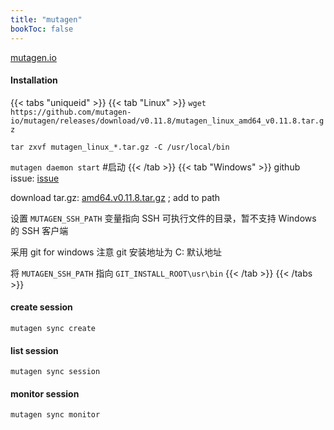 ```yaml
---
title: "mutagen"
bookToc: false
---
```


[mutagen.io](https://mutagen.io/)


#### Installation

{{< tabs "uniqueid" >}}
{{< tab "Linux" >}}
`wget https://github.com/mutagen-io/mutagen/releases/download/v0.11.8/mutagen_linux_amd64_v0.11.8.tar.gz`

`tar zxvf mutagen_linux_*.tar.gz -C /usr/local/bin`

`mutagen daemon start` #启动
{{< /tab >}}
{{< tab "Windows" >}}
github issue: [issue](https://github.com/NixOS/nixpkgs/issues/81219)

download tar.gz: [amd64.v0.11.8.tar.gz](https://github.com/mutagen-io/mutagen/releases/download/v0.11.8/mutagen_windows_amd64_v0.11.8.tar.gz) ; add to path

设置 `MUTAGEN_SSH_PATH` 变量指向 SSH 可执行文件的目录，暂不支持 Windows 的 SSH 客户端

采用 git for windows 注意 git 安装地址为 C: 默认地址

将 `MUTAGEN_SSH_PATH` 指向 `GIT_INSTALL_ROOT\usr\bin`
{{< /tab >}}
{{< /tabs >}}


#### create session

`mutagen sync create`

#### list session

`mutagen sync session`

#### monitor session

`mutagen sync monitor`